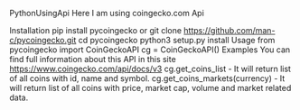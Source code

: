 PythonUsingApi
Here I am using coingecko.com Api

Installation
pip install pycoingecko
or
git clone https://github.com/man-c/pycoingecko.git
cd pycoingecko
python3 setup.py install
Usage
from pycoingecko import CoinGeckoAPI
cg = CoinGeckoAPI()
Examples
You can find full information about this API in this site https://www.coingecko.com/api/docs/v3
cg.get_coins_list - It will return list of all coins with id, name and symbol.
cg.get_coins_markets(currency) - It will return list of all coins with price, market cap, volume and market related data.
